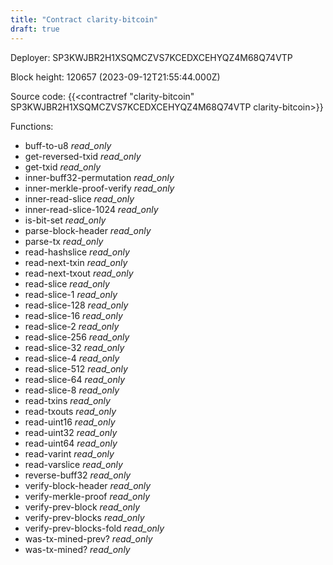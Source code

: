 ```yaml
---
title: "Contract clarity-bitcoin"
draft: true
---
```

Deployer: SP3KWJBR2H1XSQMCZVS7KCEDXCEHYQZ4M68Q74VTP


 



Block height: 120657 (2023-09-12T21:55:44.000Z)

Source code: {{<contractref "clarity-bitcoin" SP3KWJBR2H1XSQMCZVS7KCEDXCEHYQZ4M68Q74VTP clarity-bitcoin>}}

Functions:

* buff-to-u8 _read_only_
* get-reversed-txid _read_only_
* get-txid _read_only_
* inner-buff32-permutation _read_only_
* inner-merkle-proof-verify _read_only_
* inner-read-slice _read_only_
* inner-read-slice-1024 _read_only_
* is-bit-set _read_only_
* parse-block-header _read_only_
* parse-tx _read_only_
* read-hashslice _read_only_
* read-next-txin _read_only_
* read-next-txout _read_only_
* read-slice _read_only_
* read-slice-1 _read_only_
* read-slice-128 _read_only_
* read-slice-16 _read_only_
* read-slice-2 _read_only_
* read-slice-256 _read_only_
* read-slice-32 _read_only_
* read-slice-4 _read_only_
* read-slice-512 _read_only_
* read-slice-64 _read_only_
* read-slice-8 _read_only_
* read-txins _read_only_
* read-txouts _read_only_
* read-uint16 _read_only_
* read-uint32 _read_only_
* read-uint64 _read_only_
* read-varint _read_only_
* read-varslice _read_only_
* reverse-buff32 _read_only_
* verify-block-header _read_only_
* verify-merkle-proof _read_only_
* verify-prev-block _read_only_
* verify-prev-blocks _read_only_
* verify-prev-blocks-fold _read_only_
* was-tx-mined-prev? _read_only_
* was-tx-mined? _read_only_
